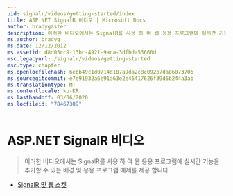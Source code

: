 ```yaml
---
uid: signalr/videos/getting-started/index
title: ASP.NET SignalR 비디오 | Microsoft Docs
author: bradygaster
description: 이러한 비디오에서는 SignalR를 사용 하 여 웹 응용 프로그램에 실시간 기능을 추가할 수 있는 배경 및 응용 프로그램 예제를 제공 합니다.
ms.author: bradyg
ms.date: 12/12/2012
ms.assetid: d8d03cc9-13bc-4921-9aca-3dfbda53660d
msc.legacyurl: /signalr/videos/getting-started
msc.type: chapter
ms.openlocfilehash: 6ebb49c1d0714d187a9da2c8c092b7da06073706
ms.sourcegitcommit: e7e91932a6e91a63e2e46417626f39d6b244a3ab
ms.translationtype: MT
ms.contentlocale: ko-KR
ms.lasthandoff: 03/06/2020
ms.locfileid: "78467309"
---
```

# <a name="aspnet-signalr-videos"></a>ASP.NET SignalR 비디오

> 이러한 비디오에서는 SignalR를 사용 하 여 웹 응용 프로그램에 실시간 기능을 추가할 수 있는 배경 및 응용 프로그램 예제를 제공 합니다.

- [SignalR 및 웹 소켓](signalr-and-web-sockets.md)
